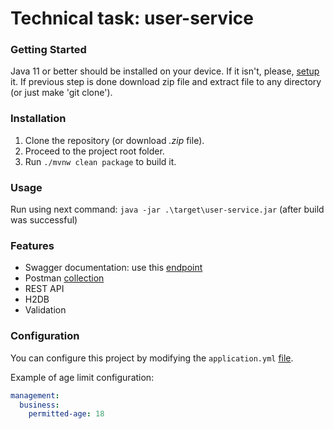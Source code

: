 # Technical task: user-service

### Getting Started

Java 11 or better should be installed on your device. If it isn't, please, [setup](https://www.oracle.com/java/technologies/downloads/) it.
If previous step is done download zip file and extract file to any directory (or just make 'git clone').

### Installation

1. Clone the repository (or download *.zip* file).
2. Proceed to the project root folder.
3. Run `./mvnw clean package` to build it.

### Usage 

  Run using next command: `java -jar .\target\user-service.jar` (after build was successful)

### Features

- Swagger documentation: use this [endpoint](http://localhost:8078/swagger-ui.html)
- Postman [collection](https://elements.getpostman.com/redirect?entityId=20487409-609630f8-f0f3-420c-af15-768283e005a7&entityType=collection)
- REST API
- H2DB
- Validation

### Configuration

You can configure this project by modifying the `application.yml` [file](application.yml).

Example of age limit configuration:

```yaml
management:
  business:
    permitted-age: 18
